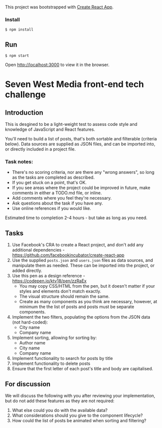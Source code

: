 This project was bootstrapped with [Create React App](https://github.com/facebook/create-react-app).


### Install
```
$ npm install
```

## Run
```
$ npm start
```
Open [http://localhost:3000](http://localhost:3000) to view it in the browser.


# Seven West Media front-end tech challenge

## Introduction

This is desgined to be a light-weight test to assess code style and knowledge of JavaScript and React features.

You'll need to build a list of posts, that's both sortable and filterable (criteria below). Data sources are supplied as
JSON files, and can be imported into, or directly included in a project file.

### Task notes:
- There's no scoring criteria, nor are there any "wrong answers", so long as the tasks are completed as described.
- If you get stuck on a point, that's OK.
- If you see areas where the project could be improved in future, make comments in either a TODO.md file, or inline.
- Add comments where you feel they're necessary.
- Ask questions about the task if you have any.
- Use online references if you would like.

Estimated time to completion 2-4 hours - but take as long as you need.

## Tasks

1. Use Facebook's CRA to create a React project, and don't add any additional dependencies -
https://github.com/facebookincubator/create-react-app
2. Use the supplied `posts.json` and `users.json` files as data sources, and manipulate them as needed. These can be
imported into the project, or added directly.
3. Use this pen as a design reference -
https://codepen.io/ktv18/pen/zzRaEx
    - You may copy CSS/HTML from the pen, but it doesn't matter if your styles and elements don't match exactly.
    - The visual structure should remain the same.
    - Create as many components as you think are necessary, however, at minimum the the list of posts and posts must be
    separate components.
3. Implement the two filters, populating the options from the JSON data (not hard-coded):
    - City name
    - Company name
4. Implement sorting, allowing for sorting by:
    - Author name
    - City name
    - Company name
5. Implement functionality to search for posts by title
6. Implement functionality to delete posts
7. Ensure that the first letter of each post's title and body are capitalised.

## For discussion

We will discuss the following with you after reviewing your implementation, but do not add these features as they are
not required:
1. What else could you do with the available data?
2. What considerations should you give to the component lifecycle?
3. How could the list of posts be animated when sorting and filtering?
